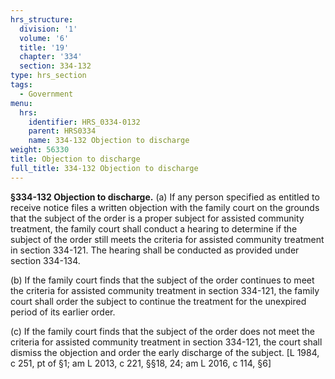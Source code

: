 ```yaml
---
hrs_structure:
  division: '1'
  volume: '6'
  title: '19'
  chapter: '334'
  section: 334-132
type: hrs_section
tags:
  - Government
menu:
  hrs:
    identifier: HRS_0334-0132
    parent: HRS0334
    name: 334-132 Objection to discharge
weight: 56330
title: Objection to discharge
full_title: 334-132 Objection to discharge
---
```

**§334-132 Objection to discharge.** (a) If any person specified as entitled to receive notice files a written objection with the family court on the grounds that the subject of the order is a proper subject for assisted community treatment, the family court shall conduct a hearing to determine if the subject of the order still meets the criteria for assisted community treatment in section 334-121\. The hearing shall be conducted as provided under section 334-134.

(b) If the family court finds that the subject of the order continues to meet the criteria for assisted community treatment in section 334-121, the family court shall order the subject to continue the treatment for the unexpired period of its earlier order.

(c) If the family court finds that the subject of the order does not meet the criteria for assisted community treatment in section 334-121, the court shall dismiss the objection and order the early discharge of the subject. [L 1984, c 251, pt of §1; am L 2013, c 221, §§18, 24; am L 2016, c 114, §6]